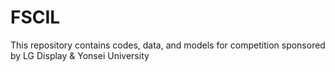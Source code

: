 # FSCIL
This repository contains codes, data, and models for competition sponsored by LG Display &amp; Yonsei University
